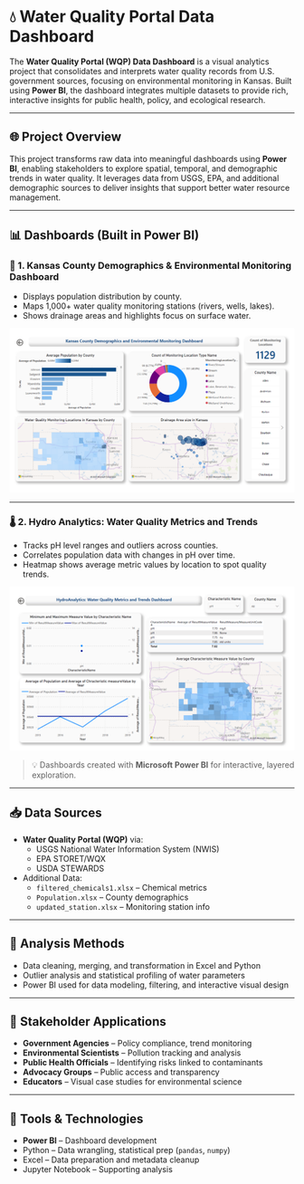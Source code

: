 # 💧 Water Quality Portal Data Dashboard

The **Water Quality Portal (WQP) Data Dashboard** is a visual analytics project that consolidates and interprets water quality records from U.S. government sources, focusing on environmental monitoring in Kansas. Built using **Power BI**, the dashboard integrates multiple datasets to provide rich, interactive insights for public health, policy, and ecological research.

---

## 🌐 Project Overview

This project transforms raw data into meaningful dashboards using **Power BI**, enabling stakeholders to explore spatial, temporal, and demographic trends in water quality. It leverages data from USGS, EPA, and additional demographic sources to deliver insights that support better water resource management.

---

## 📊 Dashboards (Built in Power BI)

### 📍 1. Kansas County Demographics & Environmental Monitoring Dashboard

- Displays population distribution by county.
- Maps 1,000+ water quality monitoring stations (rivers, wells, lakes).
- Shows drainage areas and highlights focus on surface water.

![Demographics and Monitoring Dashboard](Demographics-and-Environmental.png)

---

### 🌡️ 2. Hydro Analytics: Water Quality Metrics and Trends

- Tracks pH level ranges and outliers across counties.
- Correlates population data with changes in pH over time.
- Heatmap shows average metric values by location to spot quality trends.

![Water Quality Metrics and Trends Dashboard](Water-Quality-Metrics.png)

> 💡 Dashboards created with **Microsoft Power BI** for interactive, layered exploration.

---

## 📥 Data Sources

- **Water Quality Portal (WQP)** via:
  - USGS National Water Information System (NWIS)
  - EPA STORET/WQX
  - USDA STEWARDS
- Additional Data:
  - `filtered_chemicals1.xlsx` – Chemical metrics
  - `Population.xlsx` – County demographics
  - `updated_station.xlsx` – Monitoring station info

---

## 🔬 Analysis Methods

- Data cleaning, merging, and transformation in Excel and Python
- Outlier analysis and statistical profiling of water parameters
- Power BI used for data modeling, filtering, and interactive visual design

---

## 🎯 Stakeholder Applications

- **Government Agencies** – Policy compliance, trend monitoring
- **Environmental Scientists** – Pollution tracking and analysis
- **Public Health Officials** – Identifying risks linked to contaminants
- **Advocacy Groups** – Public access and transparency
- **Educators** – Visual case studies for environmental science

---

## 🧰 Tools & Technologies

- **Power BI** – Dashboard development
- Python – Data wrangling, statistical prep (`pandas`, `numpy`)
- Excel – Data preparation and metadata cleanup
- Jupyter Notebook – Supporting analysis 


